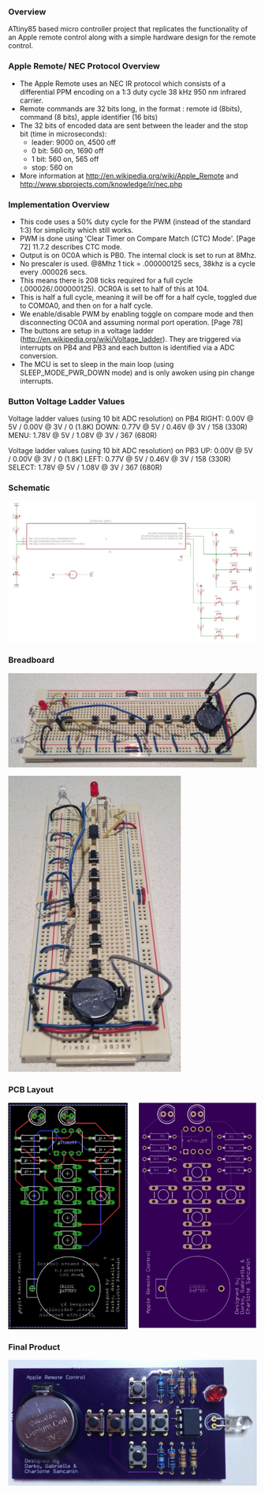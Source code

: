 ### Overview 
ATtiny85 based micro controller project that replicates the functionality of an Apple remote control along with a simple hardware design for the remote control.

### Apple Remote/ NEC Protocol Overview
- The Apple Remote uses an NEC IR protocol which consists of a differential PPM encoding on a 1:3 duty cycle 38 kHz 950 nm infrared carrier.
- Remote commands are 32 bits long, in the format : remote id (8bits), command (8 bits), apple identifier (16 bits)
- The 32 bits of encoded data are sent between the leader and the stop bit (time in microseconds):
  - leader: 9000 on, 4500 off
  - 0 bit: 560 on, 1690 off
  - 1 bit: 560 on, 565 off
  - stop: 560 on
- More information at http://en.wikipedia.org/wiki/Apple_Remote and http://www.sbprojects.com/knowledge/ir/nec.php

### Implementation Overview
- This code uses a 50% duty cycle for the PWM (instead of the standard 1:3) for simplicity which still works.
- PWM is done using 'Clear Timer on Compare Match (CTC) Mode'. [Page 72] 11.7.2 describes CTC mode.
- Output is on 0C0A which is PB0. The internal clock is set to run at 8Mhz.
- No prescaler is used. @8Mhz 1 tick = .000000125 secs, 38khz is a cycle every .000026 secs. 
- This means there is 208 ticks required for a full cycle (.000026/.000000125). OCR0A is set to half of this at 104.
- This is half a full cycle, meaning it will be off for a half cycle, toggled due to COM0A0, and then on for a half cycle.
- We enable/disable PWM by enabling toggle on compare mode and then disconnecting OC0A and assuming normal port operation. [Page 78]
- The buttons are setup in a voltage ladder (http://en.wikipedia.org/wiki/Voltage_ladder). They are triggered via interrupts on PB4 and PB3 and each button is identified via a ADC conversion.
- The MCU is set to sleep in the main loop (using SLEEP_MODE_PWR_DOWN mode) and is only awoken using pin change interrupts.

### Button Voltage Ladder Values
Voltage ladder values (using 10 bit ADC resolution) on PB4
RIGHT:    0.00V @ 5V / 0.00V @ 3V / 0 (1.8K)
DOWN:     0.77V @ 5V / 0.46V @ 3V / 158 (330R)
MENU:     1.78V @ 5V / 1.08V @ 3V / 367 (680R)

Voltage ladder values (using 10 bit ADC resolution) on PB3
UP:      0.00V @ 5V / 0.00V @ 3V / 0 (1.8K)
LEFT:    0.77V @ 5V / 0.46V @ 3V / 158 (330R)
SELECT:  1.78V @ 5V / 1.08V @ 3V / 367 (680R)

### Schematic
![Schematic](https://raw.githubusercontent.com/darkosancanin/avr_apple_remote/master/images/schematic.png)

### Breadboard
![Side View](https://raw.githubusercontent.com/darkosancanin/avr_apple_remote/master/images/breadboard_side.png)

![Top View](https://raw.githubusercontent.com/darkosancanin/avr_apple_remote/master/images/breadboard_top.png)

### PCB Layout
![PCB Layout](https://raw.githubusercontent.com/darkosancanin/avr_apple_remote/master/images/pcb_layout.png)

### Final Product
![Final Product](https://raw.githubusercontent.com/darkosancanin/avr_apple_remote/master/images/final.png)